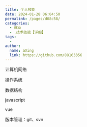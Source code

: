 ```yaml
---
title: 个人技能
date: 2024-01-28 06:04:50
permalink: /pages/d08c58/
categories:
  - 就业
  - .技术技能【详细】
tags:
  - 
author: 
  name: aXing
  link: https://github.com/08163356
---
```


计算机网络

操作系统

数据结构

javascript

vue

版本管理：git、svn



